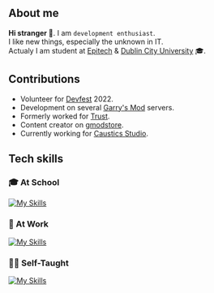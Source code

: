 ## About me
**Hi stranger 👋**. I am ``development enthusiast``.
<br/> I like new things, especially the unknown in IT.  
Actualy I am student at [Epitech](https://epitech.eu/) & [Dublin City University](https://www.dcu.ie) 🎓.  
  
  
## Contributions
- Volunteer for [Devfest](https://devfest.gdgnantes.com/) 2022.
- Development on several [Garry's Mod](https://facepunch.com/) servers.
- Formerly worked for [Trust](https://trust-gaming.fr).
- Content creator on [gmodstore](https://www.gmodstore.com).
- Currently working for [Caustics Studio](https://caustics-studio.com).


## Tech skills
### 🎓 At School
[![My Skills](https://skillicons.dev/icons?i=bash,c,cpp,cmake,docker,jenkins,firebase,supabase&perline=6)](https://skillicons.dev)

### 🏢 At Work
[![My Skills](https://skillicons.dev/icons?i=py,qt,ts,js,tailwind,react,nextjs,azure&perline=6)](https://skillicons.dev)

### 🧑‍💻 Self-Taught
[![My Skills](https://skillicons.dev/icons?i=rust,cs,dotnet,kubernetes,lua,postgres,angular,figma&perline=6)](https://skillicons.dev)

